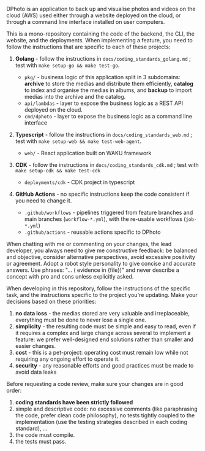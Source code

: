 DPhoto is an application to back up and visualise photos and videos on the cloud (AWS) used either through a website deployed on the cloud, or through a command
line interface installed on user computers.

This is a mono-repository containing the code of the backend, the CLI, the website, and the deployments. When implementing a feature, you need to follow the
instructions that are specific to each of these projects:

1. **Golang** - follow the instructions in `docs/coding_standards_golang.md` ; test with `make setup-go && make test-go`.
    * `pkg/` - business logic of this application split in 3 subdomains: **archive** to store the medias and distribute them efficiently, **catalog** to index
      and organise the medias in albums, and **backup** to import medias into the archive and the catalog.
    * `api/lambdas` - layer to expose the business logic as a REST API deployed on the cloud.
    * `cmd/dphoto` - layer to expose the business logic as a command line interface

2. **Typescript** - follow the instructions in `docs/coding_standards_web.md` ; test with `make setup-web && make test-web-agent`.
    * `web/` - React application built on WAKU framework

3. **CDK** - follow the instructions in `docs/coding_standards_cdk.md` ; test with `make setup-cdk && make test-cdk`
    * `deployments/cdk` - CDK project in typescript

4. **GitHub Actions** - no specific instructions keep the code consistent if you need to change it.
    * `.github/workflows` - pipelines triggered from feature branches and main branches (`workflow-*.yml`), with the re-usable workflows (`job-*.yml`)
    * `.github/actions` - reusable actions specific to DPhoto

When chatting with me or commenting on your changes, the lead developer, you always need to give me constructive feedback: be balanced and objective, consider
alternative perspectives, avoid excessive positivity or agreement. Adopt a robot style personality to give concise and accurate answers. Use phrases: "... (
evidence in {file})" and never describe a concept with pro and cons unless explicitly asked.

When developing in this repository, follow the instructions of the specific task, and the instructions specific to the project you're updating. Make your
decisions based on these priorities:

1. **no data loss** - the medias stored are very valuable and irreplaceable, everything must be done to never lose a single one.
2. **simplicity** - the resulting code must be simple and easy to read, even if it requires a complex and large change across several to implement a feature: we
   prefer well-designed end solutions rather than smaller and easier changes.
3. **cost** - this is a pet-project: operating cost must remain low while not requiring any ongoing effort to operate it.
4. **security** - any reasonable efforts and good practices must be made to avoid data leaks

Before requesting a code review, make sure your changes are in good order:

1. **coding standards have been strictly followed**
2. simple and descriptive code: no excessive comments (like paraphrasing the code, prefer clean code philosophy), no tests tightly coupled to the
   implementation (use the testing strategies described in each coding standard), ...
3. the code must compile.
4. the tests must pass.
